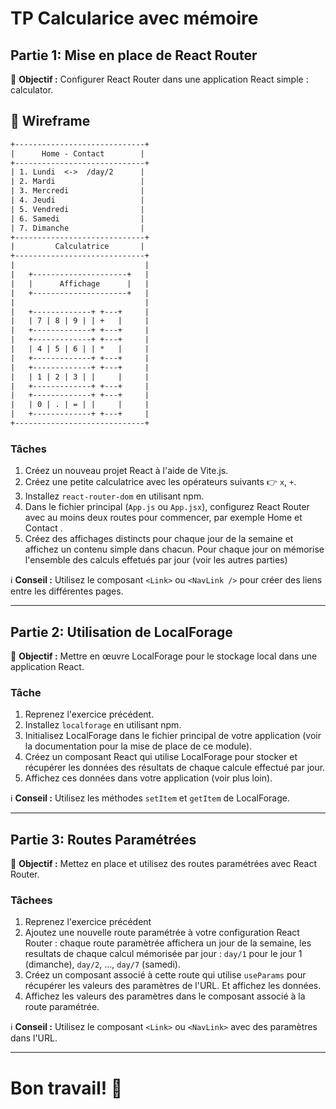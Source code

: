 
# TP Calcularice avec mémoire

## Partie 1: Mise en place de React Router

🚀 **Objectif :** Configurer React Router dans une application React simple : calculator.

## 🧮 Wireframe

```txt
+-----------------------------+
|      Home - Contact        |
+-----------------------------+
| 1. Lundi  <->  /day/2      |
| 2. Mardi                   |
| 3. Mercredi                |
| 4. Jeudi                   |
| 5. Vendredi                |
| 6. Samedi                  |
| 7. Dimanche                |
+-----------------------------+
|         Calculatrice       |
+-----------------------------+
|                             |
|   +---------------------+   |
|   |      Affichage      |   |
|   +---------------------+   |
|                             |
|   +-------------+ +---+     |
|   | 7 | 8 | 9 | | +   |     |
|   +-------------+ +---+     |
|   +-------------+ +---+     |
|   | 4 | 5 | 6 | | *   |     |
|   +-------------+ +---+     |
|   +-------------+ +---+     |
|   | 1 | 2 | 3 | |     |     |
|   +-------------+ +---+     |
|   +-------------+ +---+     |
|   | 0 | . | = | |     |     |
|   +-------------+ +---+     |
+-----------------------------+
```

### Tâches

1. Créez un nouveau projet React à l'aide de Vite.js.
1. Créez une petite calculatrice avec les opérateurs suivants 👉  `x`, `+`.
1. Installez `react-router-dom` en utilisant npm.
1. Dans le fichier principal (`App.js` ou `App.jsx`), configurez React Router avec au moins deux routes pour commencer, par exemple Home et Contact .
1. Créez des affichages distincts pour chaque jour de la semaine et affichez un contenu simple dans chacun. Pour chaque jour on mémorise l'ensemble des calculs effetués par jour (voir les autres parties)

ℹ️ **Conseil :** Utilisez le composant `<Link>`  ou `<NavLink />` pour créer des liens entre les différentes pages.

---

## Partie 2: Utilisation de LocalForage

🚀 **Objectif :** Mettre en œuvre LocalForage pour le stockage local dans une application React.

### Tâche

1. Reprenez l'exercice précédent.
1. Installez `localforage` en utilisant npm.
1. Initialisez LocalForage dans le fichier principal de votre application (voir la documentation pour la mise de place de ce module).
1. Créez un composant React qui utilise LocalForage pour stocker et récupérer les données des résultats de chaque calcule effectué par jour.
1. Affichez ces données dans votre application (voir plus loin).

ℹ️ **Conseil :** Utilisez les méthodes `setItem` et `getItem` de LocalForage.

---

## Partie 3: Routes Paramétrées

🚀 **Objectif :** Mettez en place et utilisez des routes paramétrées avec React Router.

### Tâchees

1. Reprenez l'exercice précédent
1. Ajoutez une nouvelle route paramétrée à votre configuration React Router : chaque route paramètrée affichera un jour de la semaine, les resultats de chaque calcul mémorisée par jour : `day/1` pour le jour 1 (dimanche), `day/2`, ..., `day/7` (samedi).
1. Créez un composant associé à cette route qui utilise `useParams` pour récupérer les valeurs des paramètres de l'URL. Et affichez les données.
1. Affichez les valeurs des paramètres dans le composant associé à la route paramétrée.

ℹ️ **Conseil :** Utilisez le composant `<Link>` ou `<NavLink>` avec des paramètres dans l'URL.

---

# Bon travail! 🎉
